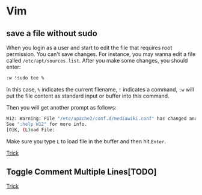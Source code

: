 # Vim

## save a file without sudo

When you login as a user and start to edit the file that requires root permission. You can't save changes. For instance, you may wanna edit a file called `/etc/apt/sources.list`. After you make some changes, you should enter:

```bash
:w !sudo tee %
```

In this case, `%` indicates the current filename, `!` indicates a command, `:w` will put the file content as standard input or buffer into this command. 

Then you will get another prompt as follows: 

```bash
W12: Warning: File "/etc/apache2/conf.d/mediawiki.conf" has changed and the buffer was changed in Vim as well
See ":help W12" for more info.
[O]K, (L)oad File: 
```

Make sure you type `L` to load file in the buffer and then hit `Enter`.

[Trick](https://www.cyberciti.biz/faq/vim-vi-text-editor-save-file-without-root-permission/)



## Toggle Comment Multiple Lines[TODO]

[Trick](https://www.maketecheasier.com/comment-multiple-lines-vim/#:~:text=Start%20by%20navigating%20to%20the,key%20to%20remove%20the%20comments.)

